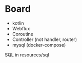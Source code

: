 # Board

* kotlin 
* Webflux
* Coroutine
* Controller (not handler, router)
* mysql (docker-compose)

SQL in resources/sql


